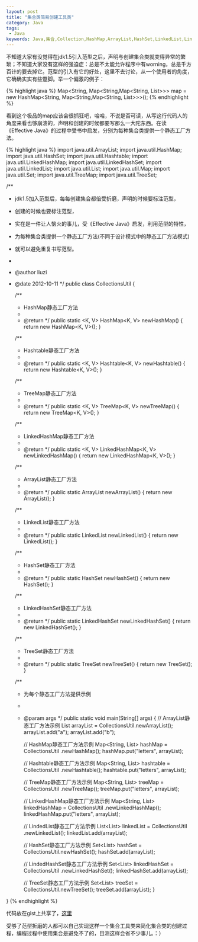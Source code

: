 ```yaml
---
layout: post
title: "集合类简易创建工具类"
category: Java
tags:
 - Java
keywords: Java,集合,Collection,HashMap,ArrayList,HashSet,LinkedList,LinkedHashMap
---
```


不知道大家有没觉得在jdk1.5引入范型之后，声明与创建集合类就变得异常的繁琐；不知道大家没有这样的强迫症：总是不太能允许程序中有worning，总是千方百计的要去掉它。范型的引入有它的好处，这里不去讨论，从一个使用者的角度，它确确实实有些蹩脚。举一个偏激的例子：

{% highlight java %}
Map<String, Map<String,Map<String, List<Object>>>> map = 
	new HashMap<String, Map<String,Map<String, List<Object>>>>();
{% endhighlight %}

看到这个极品的map应该会很抓狂吧，哈哈，不说是否可读，从写这行代码人的角度来看也够崩溃的，声明和创建的时候都要写那么一大陀东西。在读《Effective Java》的过程中受书中启发，分别为每种集合类提供一个静态工厂方法。

{% highlight java %}
import java.util.ArrayList;
import java.util.HashMap;
import java.util.HashSet;
import java.util.Hashtable;
import java.util.LinkedHashMap;
import java.util.LinkedHashSet;
import java.util.LinkedList;
import java.util.List;
import java.util.Map;
import java.util.Set;
import java.util.TreeMap;
import java.util.TreeSet;

/**
 * jdk1.5加入范型后，每每创建集合都倍受折磨，声明的时候要标注范型，
 * 创建的时候也要标注范型，
 * 实在是一件让人恼火的事儿，受《Effective Java》启发，利用范型的特性，
 * 为每种集合类提供一个静态工厂方法(不同于设计模式中的静态工厂方法模式)
 * 就可以避免重复书写范型。
 * 
 * @author liuzi
 * @date 2012-10-11
 */
public class CollectionsUtil {

	/**
	 * HashMap静态工厂方法
	 * 
	 * @return
	 */
	public static <K, V> HashMap<K, V> newHashMap() {
		return new HashMap<K, V>();
	}

	/**
	 * Hashtable静态工厂方法
	 * 
	 * @return
	 */
	public static <K, V> Hashtable<K, V> newHashtable() {
		return new Hashtable<K, V>();
	}

	/**
	 * TreeMap静态工厂方法
	 * 
	 * @return
	 */
	public static <K, V> TreeMap<K, V> newTreeMap() {
		return new TreeMap<K, V>();
	}

	/**
	 * LinkedHashMap静态工厂方法
	 * 
	 * @return
	 */
	public static <K, V> LinkedHashMap<K, V> newLinkedHashMap() {
		return new LinkedHashMap<K, V>();
	}

	/**
	 * ArrayList静态工厂方法
	 * 
	 * @return
	 */
	public static <T> ArrayList<T> newArrayList() {
		return new ArrayList<T>();
	}

	/**
	 * LinkedList静态工厂方法
	 * 
	 * @return
	 */
	public static <T> LinkedList<T> newLinkedList() {
		return new LinkedList<T>();
	}

	/**
	 * HashSet静态工厂方法
	 * 
	 * @return
	 */
	public static <T> HashSet<T> newHashSet() {
		return new HashSet<T>();
	}

	/**
	 * LinkedHashSet静态工厂方法
	 * 
	 * @return
	 */
	public static <T> LinkedHashSet<T> newLinkedHashSet() {
		return new LinkedHashSet<T>();
	}

	/**
	 * TreeSet静态工厂方法
	 * 
	 * @return
	 */
	public static <T> TreeSet<T> newTreeSet() {
		return new TreeSet<T>();
	}

	/**
	 * 为每个静态工厂方法提供示例
	 * 
	 * @param args
	 */
	public static void main(String[] args) {
		// ArrayList静态工厂方法示例
		List<String> arrayList = CollectionsUtil.newArrayList();
		arrayList.add("a");
		arrayList.add("b");

		// HashMap静态工厂方法示例
		Map<String, List<String>> hashMap = CollectionsUtil
				.newHashMap();
		hashMap.put("letters", arrayList);

		// Hashtable静态工厂方法示例
		Map<String, List<String>> hashtable = CollectionsUtil
				.newHashtable();
		hashtable.put("letters", arrayList);

		// TreeMap静态工厂方法示例
		Map<String, List<String>> treeMap = CollectionsUtil
				.newTreeMap();
		treeMap.put("letters", arrayList);

		// LinkedHashMap静态工厂方法示例
		Map<String, List<String>> linkedHashMap = CollectionsUtil
				.newLinkedHashMap();
		linkedHashMap.put("letters", arrayList);

		// LindedList静态工厂方法示例
		List<List<String>> linkedList = CollectionsUtil
				.newLinkedList();
		linkedList.add(arrayList);

		// HashSet静态工厂方法示例
		Set<List<String>> hashSet = CollectionsUtil.newHashSet();
		hashSet.add(arrayList);

		// LindedHashSet静态工厂方法示例
		Set<List<String>> linkedHashSet = CollectionsUtil
				.newLinkedHashSet();
		linkedHashSet.add(arrayList);

		// TreeSet静态工厂方法示例
		Set<List<String>> treeSet = CollectionsUtil.newTreeSet();
		treeSet.add(arrayList);
	}

}
{% endhighlight %}

代码放在gist上共享了，<a href="https://gist.github.com/3872732">这里</a>

受够了范型折磨的人都可以自己实现这样一个集合工具类来简化集合类的创建过程，编程过程中使用集合是避免不了的，目测这样会省不少事儿。：）
